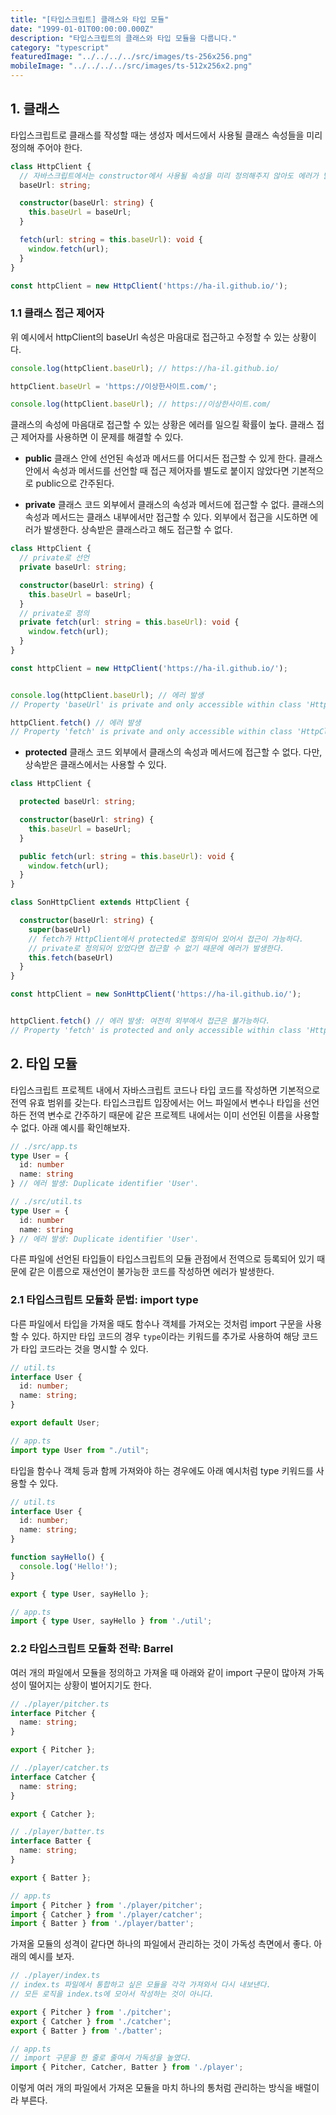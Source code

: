 ```yaml
---
title: "[타입스크립트] 클래스와 타입 모듈"
date: "1999-01-01T00:00:00.000Z"
description: "타입스크립트의 클래스와 타입 모듈을 다룹니다."
category: "typescript"
featuredImage: "../../../../src/images/ts-256x256.png"
mobileImage: "../../../../src/images/ts-512x256x2.png"
---
```


## 1. 클래스

타입스크립트로 클래스를 작성할 때는 생성자 메서드에서 사용될 클래스 속성들을 미리 정의해 주어야 한다.

```ts
class HttpClient {
  // 자바스크립트에서는 constructor에서 사용될 속성을 미리 정의해주지 않아도 에러가 발생하지 않았다.
  baseUrl: string;

  constructor(baseUrl: string) {
    this.baseUrl = baseUrl;
  }

  fetch(url: string = this.baseUrl): void {
    window.fetch(url);
  }
}

const httpClient = new HttpClient('https://ha-il.github.io/');
```
### 1.1 클래스 접근 제어자

위 예시에서 httpClient의 baseUrl 속성은 마음대로 접근하고 수정할 수 있는 상황이다.
```ts
console.log(httpClient.baseUrl); // https://ha-il.github.io/

httpClient.baseUrl = 'https://이상한사이트.com/';

console.log(httpClient.baseUrl); // https://이상한사이트.com/
```

클래스의 속성에 마음대로 접근할 수 있는 상황은 에러를 일으킬 확률이 높다. 클래스 접근 제어자를 사용하면 이 문제를 해결할 수 있다.

- **public**
클래스 안에 선언된 속성과 메서드를 어디서든 접근할 수 있게 한다. 클래스 안에서 속성과 메서드를 선언할 때 접근 제어자를 별도로 붙이지 않았다면 기본적으로 public으로 간주된다.

- **private**
클래스 코드 외부에서 클래스의 속성과 메서드에 접근할 수 없다. 클래스의 속성과 메서드는 클래스 내부에서만 접근할 수 있다. 외부에서 접근을 시도하면 에러가 발생한다. 상속받은 클래스라고 해도 접근할 수 없다.

```ts
class HttpClient {
  // private로 선언
  private baseUrl: string;

  constructor(baseUrl: string) {
    this.baseUrl = baseUrl;
  }
  // private로 정의
  private fetch(url: string = this.baseUrl): void {
    window.fetch(url);
  }
}

const httpClient = new HttpClient('https://ha-il.github.io/');


console.log(httpClient.baseUrl); // 에러 발생
// Property 'baseUrl' is private and only accessible within class 'HttpClient'.

httpClient.fetch() // 에러 발생
// Property 'fetch' is private and only accessible within class 'HttpClient'.
```
- **protected**
클래스 코드 외부에서 클래스의 속성과 메서드에 접근할 수 없다. 다만, 상속받은 클래스에서는 사용할 수 있다.

```ts
class HttpClient {

  protected baseUrl: string;

  constructor(baseUrl: string) {
    this.baseUrl = baseUrl;
  }

  public fetch(url: string = this.baseUrl): void {
    window.fetch(url);
  }
}

class SonHttpClient extends HttpClient {

  constructor(baseUrl: string) {
    super(baseUrl)
    // fetch가 HttpClient에서 protected로 정의되어 있어서 접근이 가능하다.
    // private로 정의되어 있었다면 접근할 수 없기 때문에 에러가 발생한다. 
    this.fetch(baseUrl)
  }
}

const httpClient = new SonHttpClient('https://ha-il.github.io/');


httpClient.fetch() // 에러 발생: 여전히 외부에서 접근은 불가능하다.
// Property 'fetch' is protected and only accessible within class 'HttpClient' and its subclasses.
```

## 2. 타입 모듈

타입스크립트 프로젝트 내에서 자바스크립트 코드나 타입 코드를 작성하면 기본적으로 전역 유효 범위를 갖는다. 타입스크립트 입장에서는 어느 파일에서 변수나 타입을 선언하든 전역 변수로 간주하기 때문에 같은 프로젝트 내에서는 이미 선언된 이름을 사용할 수 없다. 아래 예시를 확인해보자.

```ts
// ./src/app.ts
type User = {
  id: number
  name: string
} // 에러 발생: Duplicate identifier 'User'.
```
```ts
// ./src/util.ts
type User = {
  id: number
  name: string
} // 에러 발생: Duplicate identifier 'User'.
```

다른 파일에 선언된 타입들이 타입스크립트의 모듈 관점에서 전역으로 등록되어 있기 때문에 같은 이름으로 재선언이 불가능한 코드를 작성하면 에러가 발생한다. 

### 2.1 타입스크립트 모듈화 문법: import type

다른 파일에서 타입을 가져올 때도 함수나 객체를 가져오는 것처럼 import 구문을 사용할 수 있다. 하지만 타입 코드의 경우 `type`이라는 키워드를 추가로 사용하여 해당 코드가 타입 코드라는 것을 명시할 수 있다. 

```ts
// util.ts
interface User {
  id: number;
  name: string;
}

export default User;
```
```ts
// app.ts
import type User from "./util";
```
타입을 함수나 객체 등과 함께 가져와야 하는 경우에도 아래 예시처럼 type 키워드를 사용할 수 있다.

```ts
// util.ts
interface User {
  id: number;
  name: string;
}

function sayHello() {
  console.log('Hello!');
}

export { type User, sayHello };
```
```ts
// app.ts
import { type User, sayHello } from './util';
```

### 2.2 타입스크립트 모듈화 전략: Barrel

여러 개의 파일에서 모듈을 정의하고 가져올 때 아래와 같이 import 구문이 많아져 가독성이 떨어지는 상황이 벌어지기도 한다.

```ts
// ./player/pitcher.ts
interface Pitcher {
  name: string;
}

export { Pitcher };

// ./player/catcher.ts
interface Catcher {
  name: string;
}

export { Catcher };

// ./player/batter.ts
interface Batter {
  name: string;
}

export { Batter };
```
```ts
// app.ts
import { Pitcher } from './player/pitcher';
import { Catcher } from './player/catcher';
import { Batter } from './player/batter';
```
가져올 모듈의 성격이 같다면 하나의 파일에서 관리하는 것이 가독성 측면에서 좋다. 아래의 예시를 보자.

```ts
// ./player/index.ts
// index.ts 파일에서 통합하고 싶은 모듈을 각각 가져와서 다시 내보낸다.
// 모든 로직을 index.ts에 모아서 작성하는 것이 아니다.

export { Pitcher } from './pitcher';
export { Catcher } from './catcher';
export { Batter } from './batter';
```
```ts
// app.ts
// import 구문을 한 줄로 줄여서 가독성을 높였다.
import { Pitcher, Catcher, Batter } from './player';
```
이렇게 여러 개의 파일에서 가져온 모듈을 마치 하나의 통처럼 관리하는 방식을 배럴이라 부른다.


